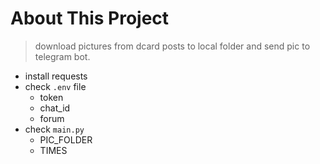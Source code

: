 # About This Project

> download pictures from dcard posts to local folder and send pic to telegram bot.

* install requests 
* check `.env` file
  + token
  + chat_id
  + forum
* check `main.py`
  + PIC_FOLDER
  + TIMES
